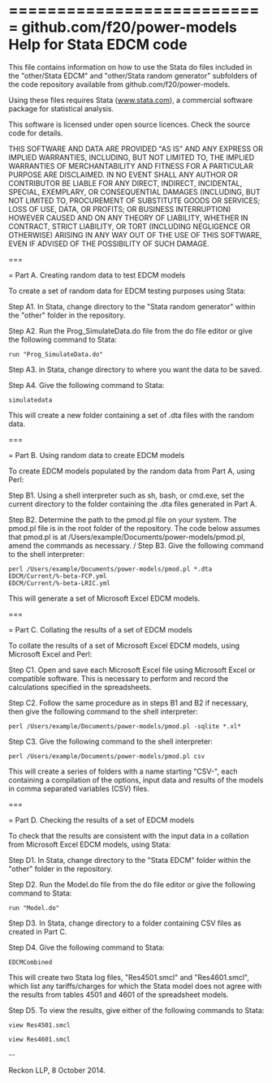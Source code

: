 ===========================
github.com/f20/power-models
Help for Stata EDCM code
===========================

This file contains information on how to use the Stata do files included in the "other/Stata
EDCM" and "other/Stata random generator" subfolders of the code repository available from
github.com/f20/power-models.

Using these files requires Stata (www.stata.com), a commercial software package for statistical
analysis.

This software is licensed under open source licences. Check the source code for details.

THIS SOFTWARE AND DATA ARE PROVIDED "AS IS" AND ANY EXPRESS OR IMPLIED WARRANTIES, INCLUDING,
BUT NOT LIMITED TO, THE IMPLIED WARRANTIES OF MERCHANTABILITY AND FITNESS FOR A PARTICULAR
PURPOSE ARE DISCLAIMED. IN NO EVENT SHALL ANY AUTHOR OR CONTRIBUTOR BE LIABLE FOR ANY DIRECT,
INDIRECT, INCIDENTAL, SPECIAL, EXEMPLARY, OR CONSEQUENTIAL DAMAGES (INCLUDING, BUT NOT LIMITED
TO, PROCUREMENT OF SUBSTITUTE GOODS OR SERVICES; LOSS OF USE, DATA, OR PROFITS; OR BUSINESS
INTERRUPTION) HOWEVER CAUSED AND ON ANY THEORY OF LIABILITY, WHETHER IN CONTRACT, STRICT
LIABILITY, OR TORT (INCLUDING NEGLIGENCE OR OTHERWISE) ARISING IN ANY WAY OUT OF THE USE OF THIS
SOFTWARE, EVEN IF ADVISED OF THE POSSIBILITY OF SUCH DAMAGE.

===

= Part A.  Creating random data to test EDCM models

To create a set of random data for EDCM testing purposes using Stata:

Step A1.  In Stata, change directory to the "Stata random generator" within the "other" folder
in the repository.

Step A2.  Run the Prog_SimulateData.do file from the do file editor or give the following
command to Stata:

    run "Prog_SimulateData.do"

Step A3.  in Stata, change directory to where you want the data to be saved.

Step A4.  Give the following command to Stata:

    simulatedata

This will create a new folder containing a set of .dta files with the random data.

===

= Part B.  Using random data to create EDCM models

To create EDCM models populated by the random data from Part A, using Perl:

Step B1.  Using a shell interpreter such as sh, bash, or cmd.exe, set the current directory to
the folder containing the .dta files generated in Part A.

Step B2.  Determine the path to the pmod.pl file on your system.  The pmod.pl file is in the
root folder of the repository.  The code below assumes that pmod.pl is at
/Users/example/Documents/power-models/pmod.pl, amend the commands as necessary.
/
Step B3.  Give the following command to the shell interpreter:

    perl /Users/example/Documents/power-models/pmod.pl *.dta EDCM/Current/%-beta-FCP.yml
    EDCM/Current/%-beta-LRIC.yml

This will generate a set of Microsoft Excel EDCM models.

===

= Part C.  Collating the results of a set of EDCM models

To collate the results of a set of Microsoft Excel EDCM models, using Microsoft Excel and Perl:

Step C1.  Open and save each Microsoft Excel file using Microsoft Excel or compatible software.
This is necessary to perform and record the calculations specified in the spreadsheets.

Step C2.  Follow the same procedure as in steps B1 and B2 if necessary, then give the following
command to the shell interpreter:

    perl /Users/example/Documents/power-models/pmod.pl -sqlite *.xl*

Step C3.  Give the following command to the shell interpreter:

    perl /Users/example/Documents/power-models/pmod.pl csv

This will create a series of folders with a name starting "CSV-", each containing a compilation
of the options, input data and results of the models in comma separated variables (CSV) files.

===

= Part D.  Checking the results of a set of EDCM models

To check that the results are consistent with the input data in a collation from Microsoft Excel
EDCM models, using Stata:

Step D1.  In Stata, change directory to the "Stata EDCM" folder within the "other" folder in the
repository.

Step D2.  Run the Model.do file from the do file editor or give the following command to Stata:

    run "Model.do"

Step D3.  In Stata, change directory to a folder containing CSV files as created in Part C.

Step D4.  Give the following command to Stata:

    EDCMCombined

This will create two Stata log files, "Res4501.smcl" and "Res4601.smcl", which list any
tariffs/charges for which the Stata model does not agree with the results from tables 4501 and
4601 of the spreadsheet models.

Step D5.  To view the results, give either of the following commands to Stata:

    view Res4501.smcl

    view Res4601.smcl

--

Reckon LLP, 8 October 2014.

